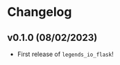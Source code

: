 # Changelog

<!--next-version-placeholder-->

## v0.1.0 (08/02/2023)

- First release of `legends_io_flask`!